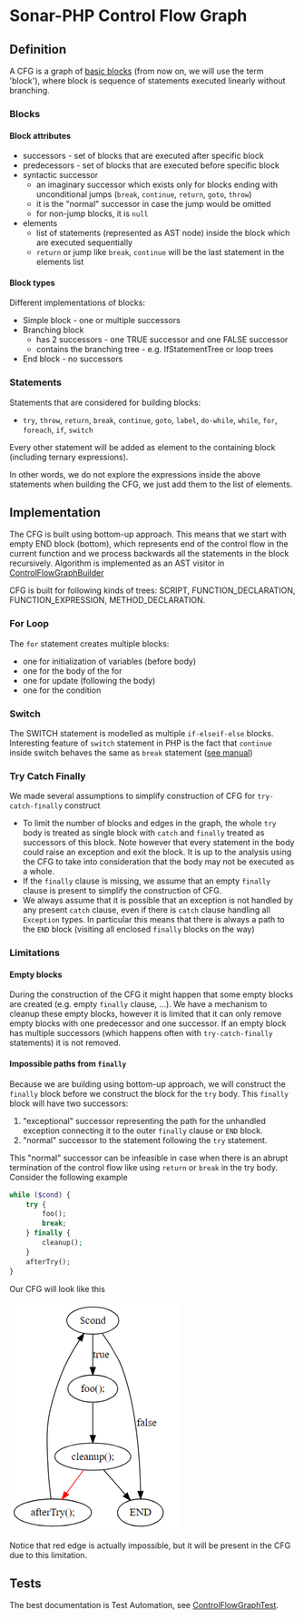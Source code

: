 

# Sonar-PHP Control Flow Graph

## Definition

A CFG is a graph of [basic blocks](https://en.wikipedia.org/wiki/Basic_block) (from now on, we will use the term 'block'), where block is sequence of statements executed linearly without branching.

### Blocks

#### Block attributes

* successors - set of blocks that are executed after specific block
* predecessors - set of blocks that are executed before specific block
* syntactic successor
  - an imaginary successor which exists only for blocks ending with unconditional jumps (`break`, `continue`, `return`, `goto`, `throw`)
  - it is the "normal" successor in case the jump would be omitted
  - for non-jump blocks, it is `null`
* elements
  - list of statements (represented as AST node) inside the block which are executed sequentially
  - `return` or jump like `break`, `continue` will be the last statement in the elements list

#### Block types

Different implementations of blocks:

* Simple block - one or multiple successors
* Branching block
  - has 2 successors - one TRUE successor and one FALSE successor
  - contains the branching tree - e.g. IfStatementTree or loop trees
* End block - no successors

### Statements

Statements that are considered for building blocks:

* `try`,  `throw`,  `return`, `break`,  `continue`,  `goto`,  `label`, `do-while`, `while`, `for`,  `foreach`, `if`, `switch`

Every other statement will be added as element to the containing block (including ternary expressions).

In other words, we do not explore the expressions inside the above statements when building the CFG, we just add them to the list of elements.

## Implementation

The CFG  is built using bottom-up approach. This means that we start with empty END block (bottom), which represents end of the control flow in the current function and we process backwards all the statements in the block recursively. Algorithm is implemented as an AST visitor in [ControlFlowGraphBuilder](php-frontend/src/main/java/org/sonar/php/cfg/ControlFlowGraphBuilder.java)

CFG is built for following kinds of trees: SCRIPT, FUNCTION_DECLARATION, FUNCTION_EXPRESSION, METHOD_DECLARATION.

### For Loop
The `for` statement creates multiple blocks:

- one for initialization of variables (before body)
- one for the body of the for
- one for update (following the body)
- one for the condition

### Switch

The SWITCH statement is modelled as multiple `if-elseif-else` blocks. Interesting feature of `switch` statement in PHP is the fact that `continue` inside switch behaves the same as `break` statement ([see manual](http://php.net/manual/en/control-structures.continue.php))

### Try Catch Finally

We made several assumptions to simplify construction of CFG for `try-catch-finally` construct

* To limit the number of blocks and edges in the graph, the whole `try` body is treated as single block with `catch` and `finally` treated as successors of this block. Note however that every statement in the body could raise an exception and exit the block. It is up to the analysis using the CFG to take into consideration that the body may not be executed as a whole.
* If the `finally` clause is missing, we assume that an empty `finally` clause is present to simplify the construction of CFG. 
* We always assume that it is possible that an exception is not handled by any present `catch` clause, even if there is `catch` clause handling all `Exception` types. In particular this means that there is always a path to the `END` block (visiting all enclosed `finally` blocks on the way)

### Limitations

#### Empty blocks

During the construction of the CFG it might happen that some empty blocks are created (e.g. empty `finally` clause, ...). We have a mechanism to cleanup these empty blocks, however it is limited that it can only remove empty blocks with one predecessor and one successor. If an empty block has multiple successors (which happens often with `try-catch-finally` statements) it is not removed.

#### Impossible paths from `finally`

Because we are building using bottom-up approach, we will construct the `finally` block before we construct the block for the `try` body. This `finally` block will have two successors:

1. "exceptional" successor representing the path for the unhandled exception connecting it to the outer `finally` clause or  `END` block.
2.  "normal" successor to the statement following the `try` statement.

This "normal" successor can be infeasible in case when there is an abrupt termination of the control flow like using `return` or `break` in the try body. Consider the following example

```php
while ($cond) {
    try {
        foo();
        break;
    } finally {
        cleanup();
    }
    afterTry();
}
```



Our CFG will look like this



![](infeasible-finally-path.png)

Notice that red edge is actually impossible, but it will be present in the CFG due to this limitation.

## Tests

The best documentation is Test Automation, see [ControlFlowGraphTest](php-frontend/src/test/java/org/sonar/php/cfg/ControlFlowGraphTest.java).
